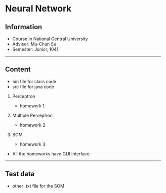 # Neural Network

## Information
* Course in National Central University
* Advisor: Mu-Chun Su
* Semester: Junior, 1041
---
## Content 
* bin file for class code
* src file for java code
1. Perceptron 
    * homework  1

2. Multiple  Perceptron
    * homework 2
3. SOM 
    * homework 3

* All the homeworks have GUI interface.
---

## Test data
* other .txt file for the SOM